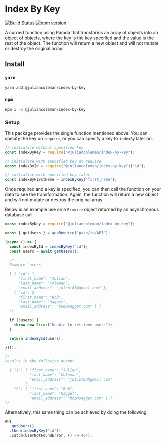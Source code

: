 # Index By Key

[![Build Status](https://semaphoreci.com/api/v1/juliancoleman/index-by-key/branches/master/badge.svg)](https://semaphoreci.com/juliancoleman/index-by-key)
[![npm version](https://badge.fury.io/js/%40juliancoleman%2Findex-by-key.svg)](https://badge.fury.io/js/%40juliancoleman%2Findex-by-key)

A curried function using Ramda that transforms an array of
objects into an object of objects, where the key is the key
specified and the value is the rest of the object. The
function will return a new object and will not mutate or
destroy the original array.

## Install

### `yarn`

```sh
yarn add @juliancoleman/index-by-key
```

### `npm`

```sh
npm i -S @juliancoleman/index-by-key
```

### Setup

This package provides the single function mentioned above.
You can specify the key on `require`, or you can specify a
key to `indexBy` later on.

```js
// initialize without specified key
const indexByKey = require("@juliancoleman/index-by-key");

// initialize with specified key at require
const indexById = require("@juliancoleman/index-by-key")("id");

// initialize with specified key later
const indexByFirstName = indexByKey("first_name");
```

Once required and a key is specified, you can then call the
function on your data to see the transformation. Again, the
function will return a new object and will not mutate or
destroy the original array.

Below is an example use on a `Promise` object returned by
an asynchronous database call:

```js
const indexByKey = require("@juliancoleman/index-by-key");

const { getUsers } = appRequire("path/to/API");

(async () => {
  const indexById = indexByKey("id");
  const users = await getUsers();

  /*
  Example `users`

  [ { "id": 1,
      "first_name": "Julian",
      "last_name": "Coleman",
      "email_address": "julcol03@gmail.com" },
    { "id": 2,
      "first_name": "Bob",
      "last_name": "Sagget",
      "email_address": "bob@sagget.com" } ]
  */

  if (!users) {
    throw new Error("Unable to retrieve users");
  }

  return indexById(users);

})();

/*
results in the following output

  { "1": { "first_name": "Julian",
           "last_name": "Coleman",
           "email_address": "julcol03@gmail.com"
         },
    "2": { "first_name": "Bob",
           "last_name": "Sagget",
           "email_address": "bob@sagget.com" } }
*/
```

Alternatively, this same thing can be achieved by doing the
following:

```js
API
  .getUsers()
  .then(indexByKey("id"))
  .catch(UserNotFoundError, () => 404);
```
